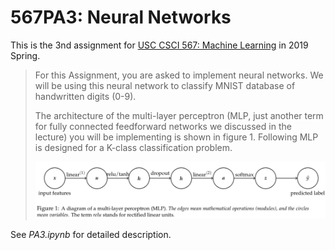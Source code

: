 # 567PA3: Neural Networks

This is the 3nd assignment for [USC CSCI 567: Machine Learning](www-bcf.usc.edu/~adamchik/567/) in 2019 Spring.

> For this Assignment, you are asked to implement neural networks. We will be using this neural network to classify MNIST database of handwritten digits (0-9).
>
> The architecture of the multi-layer perceptron (MLP, just another term for fully connected feedforward networks we discussed in the lecture) you will be implementing is shown in figure 1. Following MLP is designed for a K-class classification problem.
>
> ![MLP_diagram.png](https://github.com/dazingwill/567PA3/blob/master/MLP_diagram.png)

See *PA3.ipynb* for detailed description.

